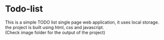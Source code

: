 # Todo-list
This is a simple TODO list  single page web application, it uses local storage. the project is built using html, css and javascript.   
(Check image folder for the output of the project) 
